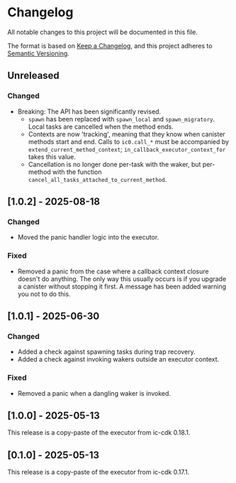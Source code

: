 # Changelog

All notable changes to this project will be documented in this file.

The format is based on [Keep a Changelog](https://keepachangelog.com/en/1.0.0/),
and this project adheres to [Semantic Versioning](https://semver.org/spec/v2.0.0.html).

## Unreleased

### Changed

- Breaking: The API has been significantly revised.
    - `spawn` has been replaced with `spawn_local` and `spawn_migratory`. Local tasks are cancelled when the method ends.
    - Contexts are now 'tracking', meaning that they know when canister methods start and end. Calls to `ic0.call_*` must be accompanied by `extend_current_method_context`; `in_callback_executor_context_for` takes this value.
    - Cancellation is no longer done per-task with the waker, but per-method with the function `cancel_all_tasks_attached_to_current_method`.

## [1.0.2] - 2025-08-18

### Changed

- Moved the panic handler logic into the executor.

### Fixed

- Removed a panic from the case where a callback context closure doesn't do anything. The only way this usually occurs is if you upgrade a canister without stopping it first. A message has been added warning you not to do this.

## [1.0.1] - 2025-06-30

### Changed

- Added a check against spawning tasks during trap recovery.
- Added a check against invoking wakers outside an executor context.

### Fixed

- Removed a panic when a dangling waker is invoked.

## [1.0.0] - 2025-05-13

This release is a copy-paste of the executor from ic-cdk 0.18.1.

## [0.1.0] - 2025-05-13

This release is a copy-paste of the executor from ic-cdk 0.17.1.
